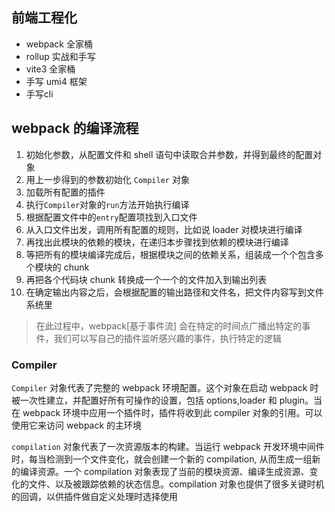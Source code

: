 ## 前端工程化

- webpack 全家桶
- rollup 实战和手写
- vite3 全家桶
- 手写 umi4 框架
- 手写cli

## webpack 的编译流程

1. 初始化参数，从配置文件和 shell 语句中读取合并参数，并得到最终的配置对象
2. 用上一步得到的参数初始化 `Compiler` 对象
3. 加载所有配置的插件
4. 执行`Compiler`对象的`run`方法开始执行编译
5. 根据配置文件中的`entry`配置项找到入口文件
6. 从入口文件出发，调用所有配置的规则，比如说 loader 对模块进行编译
7. 再找出此模块的依赖的模块，在递归本步骤找到依赖的模块进行编译
8. 等把所有的模块编译完成后，根据模块之间的依赖关系，组装成一个个包含多个模块的 chunk
9. 再把各个代码块 chunk 转换成一个一个的文件加入到输出列表
10. 在确定输出内容之后，会根据配置的输出路径和文件名，把文件内容写到文件系统里

> 在此过程中，webpack[基于事件流] 会在特定的时间点广播出特定的事件，我们可以写自己的插件监听感兴趣的事件，执行特定的逻辑

### Compiler

`Compiler` 对象代表了完整的 webpack 环境配置。这个对象在启动 webpack 时被一次性建立，并配置好所有可操作的设置，包括 options,loader 和 plugin。当在 webpack 环境中应用一个插件时，插件将收到此 compiler 对象的引用。可以使用它来访问 webpack 的主环境

`compilation` 对象代表了一次资源版本的构建。当运行 webpack 开发环境中间件时，每当检测到一个文件变化，就会创建一个新的 compilation, 从而生成一组新的编译资源。一个 compilation 对象表现了当前的模块资源、编译生成资源、变化的文件、以及被跟踪依赖的状态信息。compilation 对象也提供了很多关键时机的回调，以供插件做自定义处理时选择使用
